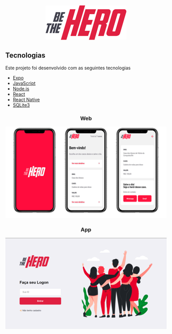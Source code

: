 <h1 align="center"> 
<img src="/frontend/src/assets/logo.svg" width="50%" alt="logo">
</h1>

<h2>Tecnologias</h2>
<p>Este projeto foi desenvolvido com as seguintes tecnologias</p>

<ul>
    <li>
        <a href="https://expo.io/" rel="nofollow">Expo</a>
    </li>
    <li>
        <a href="#" rel="noopener noreferrer">JavaScript</a>
    </li>
    <li>
        <a href="https://nodejs.org/en/" rel="noopener noreferrer">Node.js</a>
    </li>
    <li>
        <a href="https://pt-br.reactjs.org/" rel="noopener noreferrer">React</a>
    </li>
    <li>
        <a href="https://reactnative.dev/" rel="noopener noreferrer">React Native</a>
    </li>
    <li>
        <a href="https://www.sqlite.org/index.html" rel="noopener noreferrer">SQLite3</a>
    </li>
</ul>

<h3 align="center">Web</h3>
<img src="/gitImages/appScreens.png" style="max-width:100%;" alt="app">

<h3 align="center">App</h3>
<img src="/gitImages/loginScreen.png" style="max-width:100%;" alt="Login">
